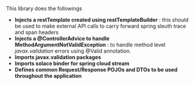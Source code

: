 This library does the followings
- **Injects a restTemplate created using restTemplateBuilder** : this should be used to make external API calls to carry forward spring sleuth trace and span headers
- **Injects a @ControllerAdvice to handle MethodArgumentNotValidException** : to handle method level _javax.validation_ errors using @Valid annotation. 
- **Imports javax.validation packages**
- **Imports solace binder for spring cloud stream**
- **Defines common Request/Response POJOs and DTOs to be used throughout the application**